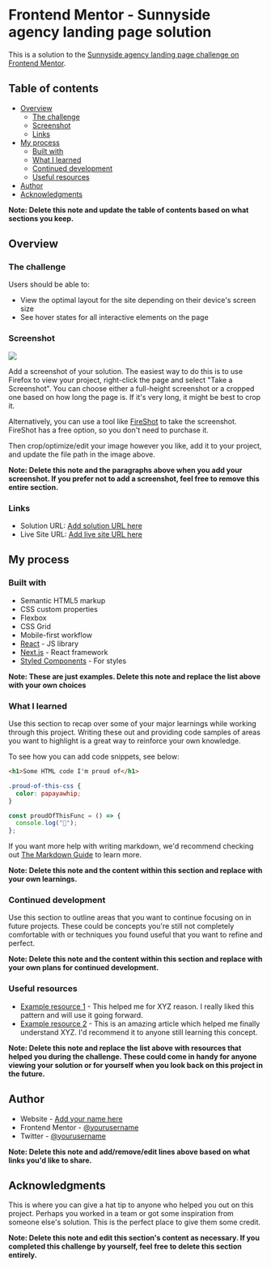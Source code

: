 # Frontend Mentor - Sunnyside agency landing page solution
 
This is a solution to the [Sunnyside agency landing page challenge on Frontend Mentor](https://ad9-1.github.io/Sunnyside-Agency/). 
 
## Table of contents
 
- [Overview](#overview)
  - [The challenge](#the-challenge)
  - [Screenshot](#screenshot)
  - [Links](#links)
- [My process](#my-process)
  - [Built with](#built-with)
  - [What I learned](#what-i-learned)
  - [Continued development](#continued-development)
  - [Useful resources](#useful-resources)
- [Author](#author)
- [Acknowledgments](#acknowledgments)
 
**Note: Delete this note and update the table of contents based on what sections you keep.**
 
## Overview
 
### The challenge
 
Users should be able to:
 
- View the optimal layout for the site depending on their device's screen size
- See hover states for all interactive elements on the page
 
### Screenshot
 
![](./screenshot.jpg)
 
Add a screenshot of your solution. The easiest way to do this is to use Firefox to view your project, right-click the page and select "Take a Screenshot". You can choose either a full-height screenshot or a cropped one based on how long the page is. If it's very long, it might be best to crop it.
 
Alternatively, you can use a tool like [FireShot](https://getfireshot.com/) to take the screenshot. FireShot has a free option, so you don't need to purchase it.
 
Then crop/optimize/edit your image however you like, add it to your project, and update the file path in the image above.
 
**Note: Delete this note and the paragraphs above when you add your screenshot. If you prefer not to add a screenshot, feel free to remove this entire section.**
 
### Links
 
- Solution URL: [Add solution URL here](https://your-solution-url.com)
- Live Site URL: [Add live site URL here](https://your-live-site-url.com)
 
## My process
 
### Built with
 
- Semantic HTML5 markup
- CSS custom properties
- Flexbox
- CSS Grid
- Mobile-first workflow
- [React](https://reactjs.org/) - JS library
- [Next.js](https://nextjs.org/) - React framework
- [Styled Components](https://styled-components.com/) - For styles
 
**Note: These are just examples. Delete this note and replace the list above with your own choices**
 
### What I learned
 
Use this section to recap over some of your major learnings while working through this project. Writing these out and providing code samples of areas you want to highlight is a great way to reinforce your own knowledge.
 
To see how you can add code snippets, see below:
 
```html
<h1>Some HTML code I'm proud of</h1>
```
 
```css
.proud-of-this-css {
  color: papayawhip;
}
```
 
```js
const proudOfThisFunc = () => {
  console.log("🎉");
};
```
 
If you want more help with writing markdown, we'd recommend checking out [The Markdown Guide](https://www.markdownguide.org/) to learn more.
 
**Note: Delete this note and the content within this section and replace with your own learnings.**
 
### Continued development
 
Use this section to outline areas that you want to continue focusing on in future projects. These could be concepts you're still not completely comfortable with or techniques you found useful that you want to refine and perfect.
 
**Note: Delete this note and the content within this section and replace with your own plans for continued development.**
 
### Useful resources
 
- [Example resource 1](https://www.example.com) - This helped me for XYZ reason. I really liked this pattern and will use it going forward.
- [Example resource 2](https://www.example.com) - This is an amazing article which helped me finally understand XYZ. I'd recommend it to anyone still learning this concept.
 
**Note: Delete this note and replace the list above with resources that helped you during the challenge. These could come in handy for anyone viewing your solution or for yourself when you look back on this project in the future.**
 
## Author
 
- Website - [Add your name here](https://www.your-site.com)
- Frontend Mentor - [@yourusername](https://www.frontendmentor.io/profile/yourusername)
- Twitter - [@yourusername](https://www.twitter.com/yourusername)
 
**Note: Delete this note and add/remove/edit lines above based on what links you'd like to share.**
 
## Acknowledgments
 
This is where you can give a hat tip to anyone who helped you out on this project. Perhaps you worked in a team or got some inspiration from someone else's solution. This is the perfect place to give them some credit.
 
**Note: Delete this note and edit this section's content as necessary. If you completed this challenge by yourself, feel free to delete this section entirely.**
 